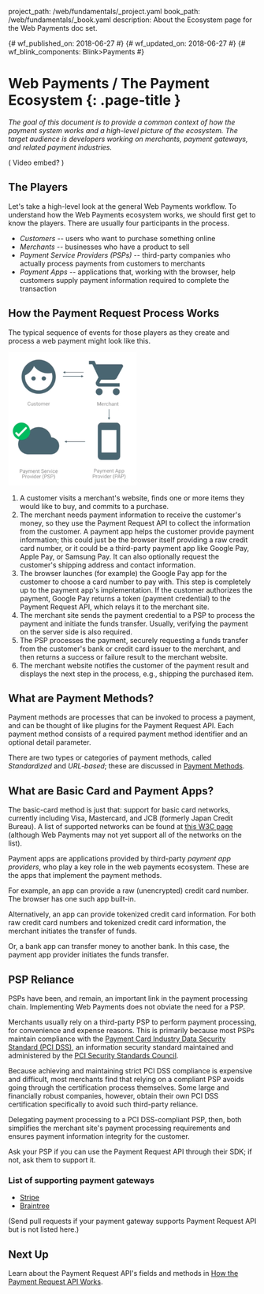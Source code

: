 project_path: /web/fundamentals/_project.yaml
book_path: /web/fundamentals/_book.yaml
description: About the Ecosystem page for the Web Payments doc set.

{# wf_published_on: 2018-06-27 #}
{# wf_updated_on: 2018-06-27 #}
{# wf_blink_components: Blink>Payments #}

# Web Payments / The Payment Ecosystem {: .page-title }

_The goal of this document is to provide a common context of how the payment system works 
and a high-level picture of the ecosystem. The target audience is developers working on 
merchants, payment gateways, and related payment industries._

( Video embed? )

## The Players

Let's take a high-level look at the general Web Payments workflow. To understand how the 
Web Payments ecosystem works, we should first get to know the players. There are usually 
four participants in the process.

- _Customers_ -- users who want to purchase something online
- _Merchants_ -- businesses who have a product to sell
- _Payment Service Providers (PSPs)_ -- third-party companies who actually process payments 
from customers to merchants
- _Payment Apps_ -- applications that, working with the browser, help customers supply 
payment information required to complete the transaction

## How the Payment Request Process Works

The typical sequence of events for those players as they create and process a web payment 
might look like this.

<img src="images/2-image1.png" width="261" height="271">

1. A customer visits a merchant's website, finds one or more items they would like to buy, 
and commits to a purchase.
1. The merchant needs payment information to receive the customer's money, so they use the 
Payment Request API to collect the information from the customer. A payment app helps the 
customer provide payment information; this could just be the browser itself providing a raw 
credit card number, or it could be a third-party payment app like Google Pay, Apple Pay, or 
Samsung Pay. It can also optionally request the customer's shipping address and contact 
information.
1. The browser launches (for example) the Google Pay app for the customer to choose a card 
number to pay with. This step is completely up to the payment app's implementation. If the 
customer authorizes the payment, Google Pay returns a token (payment credential) to the 
Payment Request API, which relays it to the merchant site.
1. The merchant site sends the payment credential to a PSP to process the payment and initiate 
the funds transfer. Usually, verifying the payment on the server side is also required.
1. The PSP processes the payment, securely requesting a funds transfer from the customer's 
bank or credit card issuer to the merchant, and then returns a success or failure result to 
the merchant website.
1. The merchant website notifies the customer of the payment result and displays the next step 
in the process, e.g., shipping the purchased item.

## What are Payment Methods?

Payment methods are processes that can be invoked to process a payment, and can be thought of 
like plugins for the Payment Request API. Each payment method consists of a required payment 
method identifier and an optional detail parameter.

There are two types or categories of payment methods, called _Standardized_ and _URL-based_; 
these are discussed in 
[Payment Methods](https://docs.google.com/document/d/13hYK7-ddiRpD-VdD05310ZTUxrfUZ3Zj911NofaFc6I/edit?ts=5b075b04#).

## What are Basic Card and Payment Apps?

The basic-card method is just that: support for basic card networks, currently including Visa, 
Mastercard, and JCB (formerly Japan Credit Bureau). A list of supported networks can be found at 
[this W3C page](https://www.w3.org/Payments/card-network-ids) 
(although Web Payments may not yet support all of the networks on the list).

Payment apps are applications provided by third-party _payment app providers_, who play a key 
role in the web payments ecosystem. These are the apps that implement the payment methods. 

For example, an app can provide a raw (unencrypted) credit card number. The browser has one 
such app built-in. 

Alternatively, an app can provide tokenized credit card information. For both raw credit card 
numbers and tokenized credit card information, the merchant initiates the transfer of funds. 

Or, a bank app can transfer money to another bank. In this case, the payment app provider 
initiates the funds transfer.

## PSP Reliance

PSPs have been, and remain, an important link in the payment processing chain. Implementing 
Web Payments does not obviate the need for a PSP.

Merchants usually rely on a third-party PSP to perform payment processing, for convenience 
and expense reasons. This is primarily because most PSPs maintain compliance with the 
[Payment Card Industry Data Security Standard (PCI DSS)](https://en.wikipedia.org/wiki/Payment_Card_Industry_Data_Security_Standard), 
an information security standard maintained and administered by the 
[PCI Security Standards Council](https://www.pcisecuritystandards.org/). 

Because achieving and maintaining strict PCI DSS compliance is expensive and difficult, 
most merchants find that relying on a compliant PSP avoids going through the certification 
process themselves. Some large and financially robust companies, however, obtain their own 
PCI DSS certification specifically to avoid such third-party reliance.

Delegating payment processing to a PCI DSS-compliant PSP, then, both simplifies the merchant 
site's payment processing requirements and ensures payment information integrity for the customer.

Ask your PSP if you can use the Payment Request API through their SDK; if not, ask them to 
support it.

### List of supporting payment gateways

-   [Stripe](https://stripe.com/docs/stripe-js/elements/payment-request-button)
-   [Braintree](https://developers.braintreepayments.com/guides/payment-request/overview)

(Send pull requests if your payment gateway supports Payment Request API but is not listed here.)

## Next Up

Learn about the Payment Request API's fields and methods in 
[How the Payment Request API Works](https://docs.google.com/document/d/1xlhsGaCB5jEiq0MMWPwg7ve4d6YcswW2_8jg6BWUMTI/edit).
